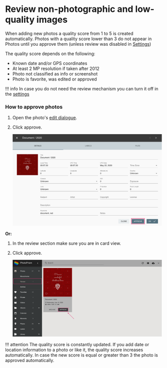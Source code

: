 # Review non-photographic and low-quality images #
When adding new photos a quality score from 1 to 5 is created automatically.
Photos with a quality score lower than 3 do not appear in Photos until you approve them (unless review was disabled
in [Settings](../settings/ui.md))

The quality score depends on the following:

* Known date and/or GPS coordinates
* At least 2 MP resolution if taken after 2012
* Photo not classified as info or screenshot
* Photo is favorite, was edited or approved

!!! info
    In case you do not need the review mechanism you can turn it off in the [settings](../settings/ui.md)

### How to approve photos ###

1. Open the photo's  [edit dialogue](edit.md).
2. Click approve.

    ![Screenshot](img/review.png)
    
**Or:**

1. In the review section make sure you are in card view.
2. Click approve.

    ![Screenshot](img/review-2.png)

!!! attention
    The quality score is constantly updated. 
    If you add date or location information to a photo or like it, the quality score increases automatically. 
    In case the new score is equal or greater than 3 the photo is approved automatically.

